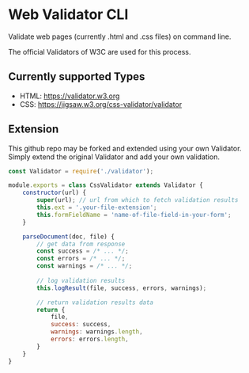 # Web Validator CLI

Validate web pages (currently .html and .css files) on command line.

The official Validators of W3C are used for this process.

## Currently supported Types

- HTML: https://validator.w3.org
- CSS: https://jigsaw.w3.org/css-validator/validator

## Extension

This github repo may be forked and extended using your own Validator. Simply extend the original Validator and add your own validation.

```js
const Validator = require('./validator');

module.exports = class CssValidator extends Validator {
    constructor(url) {
        super(url); // url from which to fetch validation results
        this.ext = '.your-file-extension';
        this.formFieldName = 'name-of-file-field-in-your-form';
    }

    parseDocument(doc, file) {
        // get data from response
        const success = /* ... */;
        const errors = /* ... */;
        const warnings = /* ... */;
        
        // log validation results
        this.logResult(file, success, errors, warnings);

        // return validation results data
        return {
            file,
            success: success,
            warnings: warnings.length,
            errors: errors.length,
        }
    }   
}
```